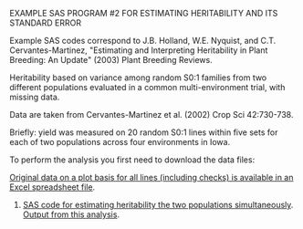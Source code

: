  EXAMPLE SAS PROGRAM #2 FOR ESTIMATING HERITABILITY AND ITS STANDARD ERROR

Example SAS codes correspond to J.B. Holland, W.E. Nyquist, and C.T. Cervantes-Martinez, "Estimating and Interpreting Heritability in Plant Breeding: An Update" (2003) Plant Breeding Reviews.  

Heritability based on variance among random S0:1 families from two different populations evaluated in a common multi-environment trial, with missing data.  
 
Data are taken from Cervantes-Martinez et al. (2002) Crop Sci 42:730-738.

Briefly: yield was measured on 20 random S0:1 lines within five sets for each of two populations across four environments in Iowa.

To perform the analysis you first need to download the data files:

[Original data on a plot basis for all lines (including checks) is available in an Excel spreadsheet file](OatMultiPopYield.xls).  

 1. [SAS code for estimating heritability the two populations simultaneously](OatMultiPopYield.sas).   [Output from this analysis](OatYieldMultiPopOut.lst).
